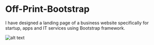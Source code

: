 # Off-Print-Bootstrap
I have designed a landing page of a business website specifically for startup, apps and IT services using Bootstrap framework.

![alt text](/Readme_img/Screenshot-1.png)
